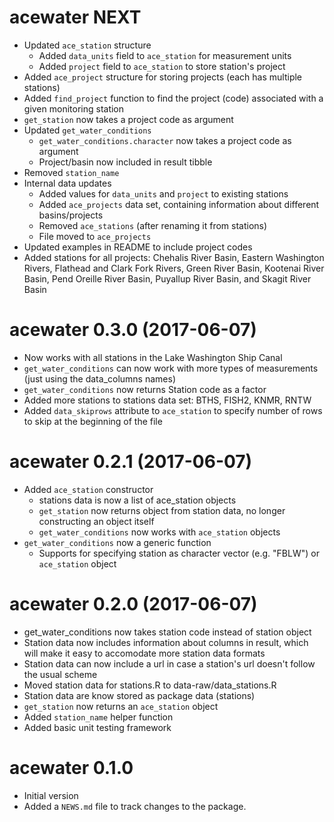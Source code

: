 # acewater NEXT

* Updated `ace_station` structure
    * Added `data_units` field to `ace_station` for measurement units
    * Added `project` field to `ace_station` to store station's project
* Added `ace_project` structure for storing projects (each has multiple stations)
* Added `find_project` function to find the project (code) associated with a given monitoring station
* `get_station` now takes a project code as argument
* Updated `get_water_conditions`
    * `get_water_conditions.character` now takes a project code as argument
    * Project/basin now included in result tibble
* Removed `station_name`
* Internal data updates
    * Added values for `data_units` and `project` to existing stations
    * Added `ace_projects` data set, containing information about different basins/projects
    * Removed `ace_stations` (after renaming it from stations)
    * File moved to `ace_projects`
* Updated examples in README to include project codes
* Added stations for all projects: Chehalis River Basin, Eastern Washington Rivers, Flathead and Clark Fork Rivers, Green River Basin, Kootenai River Basin, Pend Oreille River Basin, Puyallup River Basin, and Skagit River Basin


# acewater 0.3.0 (2017-06-07)

* Now works with all stations in the Lake Washington Ship Canal
* `get_water_conditions` can now work with more types of measurements (just using the data_columns names)
* `get_water_conditions` now returns Station code as a factor
* Added more stations to stations data set: BTHS, FISH2, KNMR, RNTW
* Added `data_skiprows` attribute to `ace_station` to specify number of rows to skip at the beginning of the file


# acewater 0.2.1 (2017-06-07)

* Added `ace_station` constructor
    * stations data is now a list of ace_station objects
    * `get_station` now returns object from station data, no longer constructing an object itself
    * `get_water_conditions` now works with `ace_station` objects
* `get_water_conditions` now a generic function
    * Supports for specifying station as character vector (e.g. "FBLW") or `ace_station` object


# acewater 0.2.0 (2017-06-07)

* get_water_conditions now takes station code instead of station object
* Station data now includes information about columns in result, which will make it easy to accomodate more station data formats
* Station data can now include a url in case a station's url doesn't follow the usual scheme
* Moved station data for stations.R to data-raw/data_stations.R
* Station data are know stored as package data (stations)
* `get_station` now returns an `ace_station` object
* Added `station_name` helper function
* Added basic unit testing framework


# acewater 0.1.0

* Initial version
* Added a `NEWS.md` file to track changes to the package.
